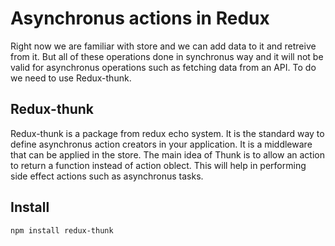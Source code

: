 # Asynchronus actions in Redux
Right now we are familiar with store and we can add data to it and retreive from it. But all of these operations done in synchronus way and it will not be valid for asynchronus operations such as fetching data from an API. To do we need to use Redux-thunk.

## Redux-thunk
Redux-thunk is a package from redux echo system. It is the standard way to define asynchronus action creators in your application. It is a middleware that can be applied in the store. The main idea of Thunk is to allow an action to return a function instead of action oblect. This will help in performing side effect actions such as asynchronus tasks.

## Install
    npm install redux-thunk